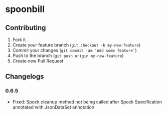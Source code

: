 # spoonbill

## Contributing

1. Fork it
2. Create your feature branch (`git checkout -b my-new-feature`)
3. Commit your changes (`git commit -am 'Add some feature'`)
4. Push to the branch (`git push origin my-new-feature`)
5. Create new Pull Request


## Changelogs
### 0.6.5
* Fixed: Spock cleanup method not being called after Spock Specification annotated with JsonDataSet annotation


